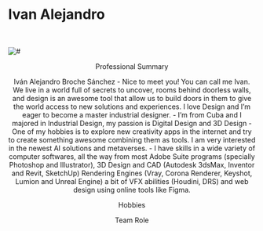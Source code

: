 # Ivan Alejandro
<br><div class="loader"><img src="https://i.ibb.co/WHbLT6r/ivan-ok.jpg" alt="#" /></div>
<p align="center">Professional Summary</p>
<p align="center">
Iván Alejandro Broche Sánchez
-	Nice to meet you! You can call me Ivan.
We live in a world full of secrets to uncover, rooms behind doorless walls, and design is an awesome tool that allow us to build doors in them to give the world access to new solutions and experiences. I love Design and I’m eager to become a master industrial designer.
-	I’m from Cuba and I majored in Industrial Design, my passion is Digital Design and 3D Design
-	One of my hobbies is to explore new creativity apps in the internet and try to create something awesome combining them as tools. I am very interested in the newest AI solutions and metaverses.
-	I have skills in a wide variety of computer softwares, all the way from most Adobe Suite programs (specially Photoshop and Illustrator), 3D Design and CAD (Autodesk 3dsMax, Inventor and Revit, SketchUp) Rendering Engines (Vray, Corona Renderer, Keyshot, Lumion and Unreal Engine) a bit of VFX abilities (Houdini, DRS) and web design using online tools like Figma.

</p>
<p align="center">Hobbies</p>
<p align="center">

</p>
<p align="center">Team Role</p>
<p align="center">

</p>